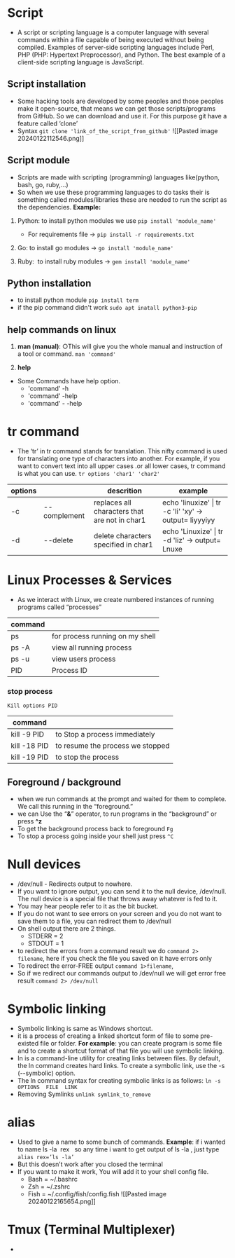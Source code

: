 
# Script
- A script or scripting language is a computer language with several commands within a file capable of being executed without being compiled. Examples of server-side scripting languages include Perl, PHP (PHP: Hypertext Preprocessor), and Python. The best example of a client-side scripting language is JavaScript.
## Script installation 
- Some hacking tools are developed by some peoples and those peoples make it open-source, that means we can get those scripts/programs from GitHub. So we can download and use it. For this purpose git have a feature called ‘clone’
- Syntax
     ` git clone 'link_of_the_script_from_github' `
![[Pasted image 20240122112546.png]]

## Script module
- Scripts are made with scripting (programming) languages like(python, bash, go, ruby,...)
- So when we use these programming languages to do tasks their is something called modules/libraries these are needed to run the script as the dependencies.
**Example:**
1. Python: to install python modules we use `pip install 'module_name'` 
    - For requirements file -> `pip install -r requirements.txt`
    
2. Go: to install go modules -> `go install 'module_name'`

3. Ruby:  to install ruby modules -> `gem install 'module_name'`

## Python installation
- to install python module
`pip install term`
- if the pip command didn't work
`sudo apt inatall python3-pip`

## help commands on linux
1. **man (manual)**: ○This will give you the whole manual and instruction of a tool or command.
`man 'command'`

2. **help**
- Some Commands have help option.
    - 'command' -h
    - 'command' -help
    - 'command' - -help

# tr command
- The ‘tr’ in tr command stands for translation. This nifty command is used for translating one type of characters into another. For example, if you want to convert text into all upper cases .or all lower cases, tr command is what you can use.
`tr options 'char1' 'char2'`

| options |  | descrition | example |
| ---- | ---- | ---- | ---- |
| -c | --complement | replaces all characters that are not in char1 | echo 'linuxize' \| tr -c 'li' 'xy'   -> output= liyyyiyy |
| -d | --delete | delete characters specified in char1 | echo 'Linuxize' \| tr -d 'liz' -> output= Lnuxe |

# Linux Processes & Services
- As we interact with Linux, we create numbered instances of running programs called “processes”

| command |  |
| ---- | ---- |
| ps | for process running on my shell |
| ps -A | view all running process |
| ps -u | view users process |
| PID | Process ID |
### stop process
`Kill options PID`

| command  |  |
| ---- | ---- |
| kill -9 PID | to Stop a process immediately |
| kill -18 PID | to resume the process we stopped |
| kill -19 PID | to stop the process |
## Foreground / background
- when we  run commands at the prompt and waited for them to complete. We call this running in the “foreground.”
- we can Use the “**&**” operator, to run programs in the “background” or press **^z**
- To get the background process back to foreground `Fg`
- To stop a process going inside your shell just press `^C`

# Null devices
- /dev/null - Redirects output to nowhere.
- If you want to ignore output, you can send it to the null device, /dev/null. The null device is a special file that throws away whatever is fed to it. 
- You may hear people refer to it as the bit bucket. 
- If you do not want to see errors on your screen and you do not want to save them to a file, you can redirect them to /dev/null
- On shell output there are 2 things.
    - STDERR =  2
    - STDOUT  =  1
- to redirect the errors from a command result we do 
`command 2> filename`, here if you check the file you saved on it have errors only
- To redirect the error-FREE output
`command 1>filename`, 
- So if we redirect our commands output to /dev/null we will get error free result
`command 2> /dev/null`

# Symbolic linking
- Symbolic linking is same as Windows shortcut.
- it is a process of creating a linked shortcut form of file to some pre-existed file or folder.
**For example**: you can create program is some file and to create a shortcut format of that file you will use symbolic linking.
- ln is a command-line utility for creating links between files. By default, the ln command creates hard links. To create a symbolic link, use the -s (--symbolic) option.
- The ln command syntax for creating symbolic links is as follows:
`ln -s OPTIONS  FILE  LINK`
- Removing Symlinks
`unlink symlink_to_remove`

# alias
- Used to give a name to some bunch of commands.
**Example**: if i wanted to name ls -la  rex   so any time i want to get output of ls -la , just type `alias rex=’ls -la’`
- But this doesn’t work after you closed the terminal
- If you want to make it work, You will add it to your shell config file.
    - Bash = ~/.bashrc
    - Zsh = ~/.zshrc
    - Fish = ~/.config/fish/config.fish
    ![[Pasted image 20240122165654.png]]
# Tmux (Terminal Multiplexer)
- 